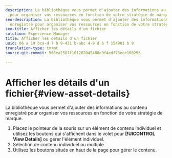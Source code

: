 ```yaml
---
description: La bibliothèque vous permet d'ajouter des informations au contenu enregistré
  pour organiser vos ressources en fonction de votre stratégie de marque.
seo-description: La bibliothèque vous permet d'ajouter des informations au contenu
  enregistré pour organiser vos ressources en fonction de votre stratégie de marque.
seo-title: Afficher les détails d'un fichier
solution: Experience Manager
title: Afficher les détails d'un fichier
uuid: 06 a 19 bca-d 7 b 9-431 b-abc 4-9 d 6 f 154901 b 9
translation-type: tm+mt
source-git-commit: 566ea2587f101202045488e9f4edf73ece100293

---
```



# Afficher les détails d'un fichier{#view-asset-details}

La bibliothèque vous permet d'ajouter des informations au contenu enregistré pour organiser vos ressources en fonction de votre stratégie de marque.

1. Placez le pointeur de la souris sur un élément de contenu individuel et utilisez les boutons qui s'affichent dans le volet pour **[!UICONTROL View Details]** ou gérer l'élément individuel.
1. Sélection de contenu individuel ou multiple
1. Utilisez les boutons situés en haut de la page pour gérer le contenu.
